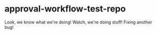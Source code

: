# approval-workflow-test-repo
Look, we know what we're doing!
Watch, we're doing stuff!
Fixing another bug!
